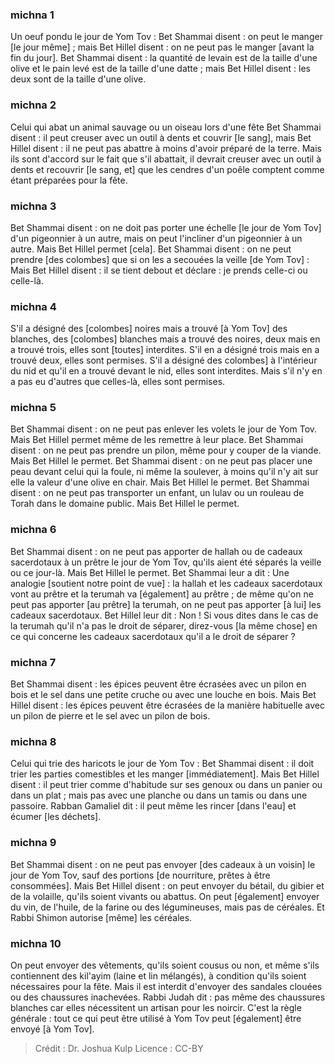 
### michna 1
Un oeuf pondu le jour de Yom Tov : Bet Shammai disent : on peut le manger [le jour même] ; mais Bet Hillel disent : on ne peut pas le manger [avant la fin du jour]. Bet Shammai disent : la quantité de levain est de la taille d'une olive et le pain levé est de la taille d'une datte ; mais Bet Hillel disent : les deux sont de la taille d'une olive.

### michna 2
Celui qui abat un animal sauvage ou un oiseau lors d'une fête Bet Shammai disent : il peut creuser avec un outil à dents et couvrir [le sang], mais Bet Hillel disent : il ne peut pas abattre à moins d'avoir préparé de la terre. Mais ils sont d'accord sur le fait que s'il abattait, il devrait creuser avec un outil à dents et recouvrir [le sang, et] que les cendres d'un poêle comptent comme étant préparées pour la fête.

### michna 3
Bet Shammai disent : on ne doit pas porter une échelle [le jour de Yom Tov] d'un pigeonnier à un autre, mais on peut l'incliner d'un pigeonnier à un autre. Mais Bet Hillel permet [cela]. Bet Shammai disent : on ne peut prendre [des colombes] que si on les a secouées la veille [de Yom Tov] : Mais Bet Hillel disent : il se tient debout et déclare : je prends celle-ci ou celle-là.

### michna 4
S'il a désigné des [colombes] noires mais a trouvé [à Yom Tov] des blanches, des [colombes] blanches mais a trouvé des noires, deux mais en a trouvé trois, elles sont [toutes] interdites. S'il en a désigné trois mais en a trouvé deux, elles sont permises. S'il a désigné des colombes] à l'intérieur du nid et qu'il en a trouvé devant le nid, elles sont interdites. Mais s'il n'y en a pas eu d'autres que celles-là, elles sont permises.

### michna 5
Bet Shammai disent : on ne peut pas enlever les volets le jour de Yom Tov. Mais Bet Hillel permet même de les remettre à leur place. Bet Shammai disent : on ne peut pas prendre un pilon, même pour y couper de la viande. Mais Bet Hillel le permet. Bet Shammai disent : on ne peut pas placer une peau devant celui qui la foule, ni même la soulever, à moins qu'il n'y ait sur elle la valeur d'une olive en chair. Mais Bet Hillel le permet. Bet Shammai disent : on ne peut pas transporter un enfant, un lulav ou un rouleau de Torah dans le domaine public. Mais Bet Hillel le permet.

### michna 6
Bet Shammai disent : on ne peut pas apporter de hallah ou de cadeaux sacerdotaux à un prêtre le jour de Yom Tov, qu'ils aient été séparés la veille ou ce jour-là. Mais Bet Hillel le permet. Bet Shammai leur a dit : Une analogie [soutient notre point de vue] : la hallah et les cadeaux sacerdotaux vont au prêtre et la terumah va [également] au prêtre ; de même qu'on ne peut pas apporter [au prêtre] la terumah, on ne peut pas apporter [à lui] les cadeaux sacerdotaux. Bet Hillel leur dit : Non ! Si vous dites dans le cas de la terumah qu'il n'a pas le droit de séparer, direz-vous [la même chose] en ce qui concerne les cadeaux sacerdotaux qu'il a le droit de séparer ?

### michna 7
Bet Shammai disent : les épices peuvent être écrasées avec un pilon en bois et le sel dans une petite cruche ou avec une louche en bois. Mais Bet Hillel disent : les épices peuvent être écrasées de la manière habituelle avec un pilon de pierre et le sel avec un pilon de bois.

### michna 8
Celui qui trie des haricots le jour de Yom Tov : Bet Shammai disent : il doit trier les parties comestibles et les manger [immédiatement]. Mais Bet Hillel disent : il peut trier comme d'habitude sur ses genoux ou dans un panier ou dans un plat ; mais pas avec une planche ou dans un tamis ou dans une passoire. Rabban Gamaliel dit : il peut même les rincer [dans l'eau] et écumer [les déchets].

### michna 9
Bet Shammai disent : on ne peut pas envoyer [des cadeaux à un voisin] le jour de Yom Tov, sauf des portions [de nourriture, prêtes à être consommées]. Mais Bet Hillel disent : on peut envoyer du bétail, du gibier et de la volaille, qu'ils soient vivants ou abattus. On peut [également] envoyer du vin, de l'huile, de la farine ou des légumineuses, mais pas de céréales. Et Rabbi Shimon autorise [même] les céréales.

### michna 10
On peut envoyer des vêtements, qu'ils soient cousus ou non, et même s'ils contiennent des kil'ayim (laine et lin mélangés), à condition qu'ils soient nécessaires pour la fête. Mais il est interdit d'envoyer des sandales clouées ou des chaussures inachevées. Rabbi Judah dit : pas même des chaussures blanches car elles nécessitent un artisan pour les noircir. C'est la règle générale : tout ce qui peut être utilisé à Yom Tov peut [également] être envoyé [à Yom Tov].

>Crédit : Dr. Joshua Kulp
>Licence : CC-BY